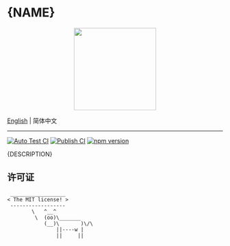 # {NAME}

<div style="text-align: center">
  <img src="./logo.png" width="192" height="192" />
</div>

[English](./README.md) | 简体中文

---

[![Auto Test CI](https://github.com/DarrenDanielDay/{NAME}/actions/workflows/test.yml/badge.svg)](https://github.com/DarrenDanielDay/{NAME}/actions/) [![Publish CI](https://github.com/DarrenDanielDay/{NAME}/actions/workflows/publish.yml/badge.svg)](https://github.com/DarrenDanielDay/{NAME}/actions/) [![npm version](https://badge.fury.io/js/{NAME}.svg)](https://badge.fury.io/js/{NAME})

{DESCRIPTION}

## 许可证

```text
 __________________
< The MIT license! >
 ------------------
        \   ^__^
         \  (oo)\_______
            (__)\       )\/\
                ||----w |
                ||     ||
```
